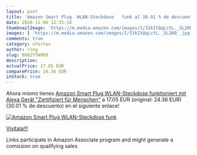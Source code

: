 ```yaml
---
layout: post
title: 'Amazon Smart Plug  WLAN-Steckdose   funk al 30.01 % de descuento'
date: 2020-11-06 12:35:18
thumbnailImage: 'https://m.media-amazon.com/images/I/31kItQqLctL._SL200_.jpg'
images: [ 'https://m.media-amazon.com/images/I/31kItQqLctL._SL200_.jpg' ]
comments: true
category: ofertas
author: ring
slug: B082YTW968
description:
actualPrice: 17.05 EUR
comparePrice: 24.36 EUR
inStock: true
---
```


Ahora mismo tienes [Amazon Smart Plug  WLAN-Steckdose   funktioniert mit Alexa  Gerät "Zertifiziert für Menschen"](https://www.amazon.de/dp/B082YTW968/?tag=tolees0ca-21) a 17.05 EUR (original: 24.36 EUR) (30.01 %  de descuento) en el siguiente enlace!

[![Amazon Smart Plug  WLAN-Steckdose   funk](https://m.media-amazon.com/images/I/31kItQqLctL._SL200_.jpg)](https://www.amazon.de/dp/B082YTW968/?tag=tolees0ca-21)

[Visítala!!!](https://www.amazon.de/dp/B082YTW968/?tag=tolees0ca-21)

Links participate in Amazon Associate program and might generate a comission on qualifying sales
